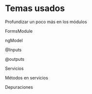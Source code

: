# Temas usados

Profundizar un poco más en los módulos

FormsModule

ngModel

@Inputs

@outputs

Servicios

Métodos en servicios

Depuraciones
